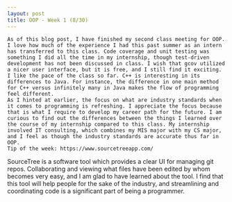 ```yaml
---
layout: post
title: OOP - Week 1 (8/30)
---
```


	As of this blog post, I have finished my second class meeting for OOP. I love how much of the experience I had this past summer as an intern has transferred to this class. Code coverage and unit testing was something I did all the time in my internship, though test-driven development has not been discussed in class. I wish that gcov utilized a nicer user interface, but it is free, and I still find it exciting. 
	I like the pace of the class so far. C++ is interesting in its differences to Java. For instance, the difference in one main method for C++ versus infinitely many in Java makes the flow of programming feel different.
	As I hinted at earlier, the focus on what are industry standards when it comes to programming is refreshing. I appreciate the focus because that is what I require to develop my career path for the future. I am curious to find out the differences between the things I learned over the course of my internship compared to this class. My internship involved IT consulting, which combines my MIS major with my CS major, and I feel as though the industry standards are accurate thus far in OOP. 
	Tip of the week: https://www.sourcetreeapp.com/
SourceTree is a software tool which provides a clear UI for managing git repos. Collaborating and viewing what files have been edited by whom becomes very easy, and I am glad to have learned about the tool. I find that this tool will help people for the sake of the industry, and streamlining and coordinating code is a significant part of being a programmer. 

